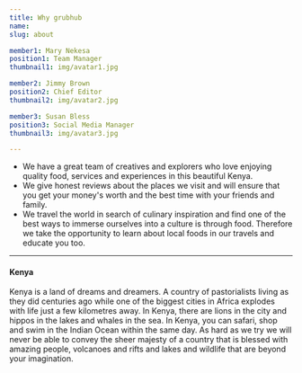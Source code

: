 ```yaml
---
title: Why grubhub
name: 
slug: about 

member1: Mary Nekesa
position1: Team Manager
thumbnail1: img/avatar1.jpg

member2: Jimmy Brown
position2: Chief Editor
thumbnail2: img/avatar2.jpg

member3: Susan Bless
position3: Social Media Manager
thumbnail3: img/avatar3.jpg

---
```


+ We have a great team of creatives and explorers who love enjoying quality food, services and experiences in this beautiful Kenya.
+ We give honest reviews about the places we visit and will ensure that you get your money's worth and the best time with your friends and family.
+ We travel the world in search of culinary inspiration and find one of the best ways to immerse ourselves into a culture is through food. Therefore we take the opportunity to learn about local foods in our travels and educate you too.

__ __
#### Kenya
Kenya is a land of dreams and dreamers.  A country of pastorialists living as they did centuries ago while one of the biggest cities in Africa explodes with life just a few kilometres away.
In Kenya, there are lions in the city and hippos in the lakes and whales in the sea.  In Kenya, you can safari, shop and swim in the Indian Ocean within the same day.
As hard as we try we will never be able to convey the sheer majesty of a country that is blessed with amazing people, volcanoes and rifts and lakes and wildlife that are beyond your imagination. 